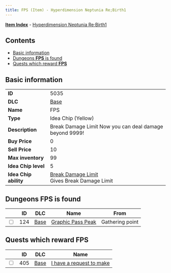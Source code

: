 ```yaml
---
title: FPS (Item) - Hyperdimension Neptunia Re;Birth1
---
```


[**Item Index**](/neptunia/rb1/item/index.html) - [Hyperdimension Neptunia Re;Birth1](/neptunia/rb1)

## Contents

- [Basic information](#basic-information)
- [Dungeons **FPS** is found](#dungeons-fps-is-found)
- [Quests which reward **FPS**](#quests-which-reward-fps)

## Basic information

|   |   |
| -- | -- |
| **ID** | 5035 |
| **DLC** | [Base](/neptunia/rb1/dlc/1-base.html) |
| **Name** | FPS |
| **Type** | Idea Chip (Yellow) |
| **Description** | Break Damage Limit Now you can deal damage beyond 9999! |
| **Buy Price** | 0 |
| **Sell Price** | 10 |
| **Max inventory** | 99 |
| **Idea Chip level** | 5 |
| **Idea Chip ability** | [Break Damage Limit](/neptunia/rb1/avatar/1-9534-break-damage-limit.html)<br />Gives Break Damage Limit |


## Dungeons **FPS** is found

|    | ID | DLC | Name | From |
| -- | -- | --- | ---- | ---- |
| <input type="checkbox" id="rb1-dungeon-1-124" class="trackbox" /> | 124 | [Base](/neptunia/rb1/dlc/1-base.html) | [Graphic Pass Peak](/neptunia/rb1/dungeon/1-124-graphic-pass-peak.html) | Gathering point |


## Quests which reward **FPS**

|    | ID | DLC | Name |
| -- | -- | --- | ---- |
| <input type="checkbox" id="rb1-quest-1-405" class="trackbox" /> | 405 | [Base](/neptunia/rb1/dlc/1-base.html) | [I have a request to make](/neptunia/rb1/quest/1-405-i-have-a-request-to-make.html) |
